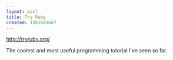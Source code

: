```yaml
--- 
layout: post
title: Try Ruby
created: 1261601667
---
```

http://tryruby.org/

The coolest and most useful programming tutorial I've seen so far.
